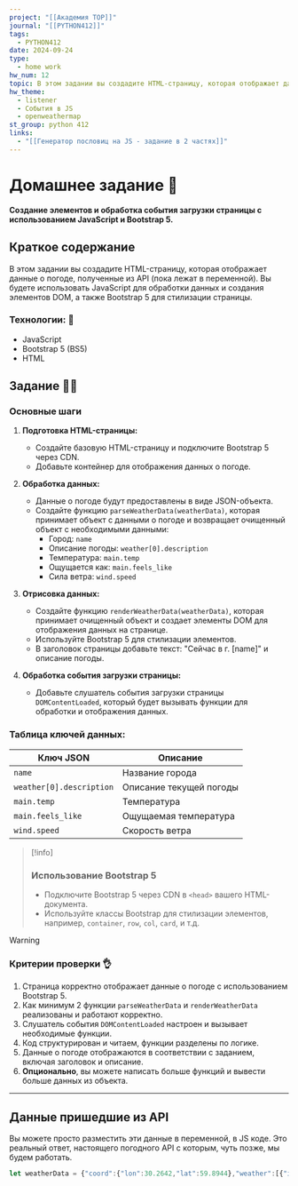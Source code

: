 ```yaml
---
project: "[[Академия TOP]]"
journal: "[[PYTHON412]]"
tags:
  - PYTHON412
date: 2024-09-24
type:
  - home work
hw_num: 12
topic: В этом задании вы создадите HTML-страницу, которая отображает данные о погоде, полученные из API (пока лежат в переменной). Вы будете использовать JavaScript для обработки данных и создания элементов DOM, а также Bootstrap 5 для стилизации страницы.
hw_theme:
  - listener
  - События в JS
  - openweathermap
st_group: python 412
links:
  - "[[Генератор пословиц на JS - задание в 2 частях]]"
---
```

# Домашнее задание 📃
**Создание элементов и обработка события загрузки страницы с использованием JavaScript и Bootstrap 5.**

## Краткое содержание 
В этом задании вы создадите HTML-страницу, которая отображает данные о погоде, полученные из API (пока лежат в переменной). Вы будете использовать JavaScript для обработки данных и создания элементов DOM, а также Bootstrap 5 для стилизации страницы.

### Технологии: 🦾
- JavaScript
- Bootstrap 5 (BS5)
- HTML

## Задание 👷‍♂️

### Основные шаги

1. **Подготовка HTML-страницы:**
   - Создайте базовую HTML-страницу и подключите Bootstrap 5 через CDN.
   - Добавьте контейнер для отображения данных о погоде.

2. **Обработка данных:**
   - Данные о погоде будут предоставлены в виде JSON-объекта.
   - Создайте функцию `parseWeatherData(weatherData)`, которая принимает объект с данными о погоде и возвращает очищенный объект с необходимыми данными:
     - Город: `name`
     - Описание погоды: `weather[0].description`
     - Температура: `main.temp`
     - Ощущается как: `main.feels_like`
     - Сила ветра: `wind.speed`

3. **Отрисовка данных:**
   - Создайте функцию `renderWeatherData(weatherData)`, которая принимает очищенный объект и создает элементы DOM для отображения данных на странице.
   - Используйте Bootstrap 5 для стилизации элементов.
   - В заголовок страницы добавьте текст: "Сейчас в г. [name]" и описание погоды.

4. **Обработка события загрузки страницы:**
   - Добавьте слушатель события загрузки страницы `DOMContentLoaded`, который будет вызывать функции для обработки и отображения данных.

### Таблица ключей данных:

| Ключ JSON               | Описание                          |
| ----------------------- | --------------------------------- |
| `name`                  | Название города                   |
| `weather[0].description`| Описание текущей погоды           |
| `main.temp`             | Температура                       |
| `main.feels_like`       | Ощущаемая температура             |
| `wind.speed`            | Скорость ветра                    |

>[!info]
>### Использование Bootstrap 5
>- Подключите Bootstrap 5 через CDN в `<head>` вашего HTML-документа.
>- Используйте классы Bootstrap для стилизации элементов, например, `container`, `row`, `col`, `card`, и т.д.

>[!warning]
>### Критерии проверки 👌
>1. Страница корректно отображает данные о погоде с использованием Bootstrap 5.
>2. Как минимум 2 функции `parseWeatherData` и `renderWeatherData` реализованы и работают корректно.
>3. Слушатель события `DOMContentLoaded` настроен и вызывает необходимые функции.
>4. Код структурирован и читаем, функции разделены по логике.
>5. Данные о погоде отображаются в соответствии с заданием, включая заголовок и описание.
>6. **Опционально**, вы можете написать больше функций и вывести больше данных из объекта.

---
## Данные пришедшие из API

Вы можете просто разместить эти данные в переменной, в JS коде. Это реальный ответ, настоящего погодного API с которым, чуть позже, мы будем работать.

```js
let weatherData = {"coord":{"lon":30.2642,"lat":59.8944},"weather":[{"id":800,"main":"Clear","description":"ясно","icon":"01n"}],"base":"stations","main":{"temp":15.03,"feels_like":14.65,"temp_min":14.08,"temp_max":15.03,"pressure":1011,"humidity":79,"sea_level":1011,"grnd_level":1009},"visibility":10000,"wind":{"speed":3,"deg":150},"clouds":{"all":0},"dt":1727203506,"sys":{"type":2,"id":197864,"country":"RU","sunrise":1727149703,"sunset":1727193203},"timezone":10800,"id":498817,"name":"Санкт-Петербург","cod":200}
```